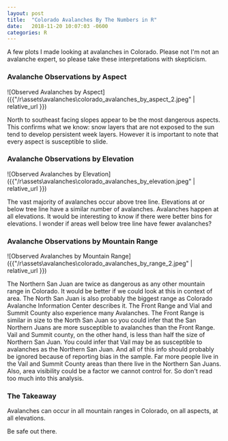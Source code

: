 ```yaml
---
layout: post
title:  "Colorado Avalanches By The Numbers in R"
date:   2018-11-20 10:07:03 -0600
categories: R
---
```


A few plots I made looking at avalanches in Colorado.  Please not I'm not an avalanche expert, so please take these interpretations with skepticism.

### Avalanche Observations by Aspect
![Observed Avalanches by Aspect]({{"/r\assets\avalanches\colorado_avalanches_by_aspect_2.jpeg" | relative_url }})

North to southeast facing slopes appear to be the most dangerous aspects.  This confirms what we know:  snow layers that are not exposed to the sun tend to develop persistent week layers.  However it is important to note that every aspect is susceptible to slide.

### Avalanche Observations by Elevation
![Observed Avalanches by Elevation]({{"/r\assets\avalanches\colorado_avalanches_by_elevation.jpeg" | relative_url }})

The vast majority of avalanches occur above tree line.  Elevations at or below tree line have a similar number of avalanches. Avalanches happen at all elevations.  It would be interesting to know if there were better bins for elevations.  I wonder if areas well below tree line have fewer avalanches?

### Avalanche Observations by Mountain Range
![Observed Avalanches by Mountain Range]({{"/r\assets\avalanches\colorado_avalanches_by_range_2.jpeg" | relative_url }})

The Northern San Juan are twice as dangerous as any other mountain range in Colorado.  It would be better if we could look at this in context of area.  The North San Juan is also probably the biggest range as Colorado Avalanche Information Center describes it.  The Front Range and Vial and Summit County also experience many Avalanches. The Front Range is similar in size to the North San Juan so you could infer that the San Northern Juans are more susceptible to avalanches than the Front Range.  Vail and Summit county, on the other hand, is less than half the size of Northern San Juan.  You could infer that Vail may be as susceptible to avalanches as the Northern San Juan.  And all of this info should probably be ignored because of reporting bias in the sample.  Far more people live in the Vail and Summit County areas than there live in the Northern San Juans. Also, area visibility could be a factor we cannot control for.  So don't read too much into this analysis.

### The Takeaway
Avalanches can occur in all mountain ranges in Colorado, on all aspects, at all elevations.  

Be safe out there.
